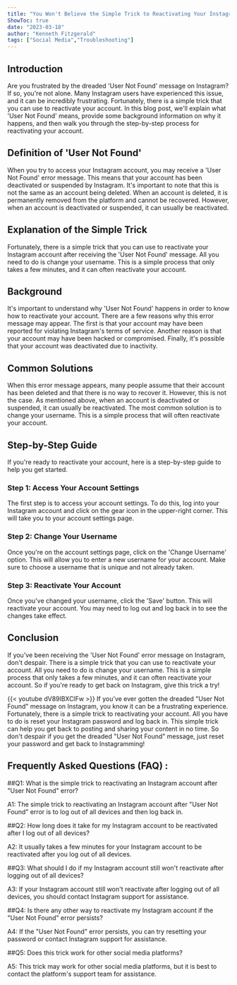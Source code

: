 ```yaml
---
title: "You Won't Believe the Simple Trick to Reactivating Your Instagram Account After 'User Not Found'!"
ShowToc: true 
date: "2023-03-18"
author: "Kenneth Fitzgerald" 
tags: ["Social Media","Troubleshooting"]
---
```

## Introduction 
Are you frustrated by the dreaded 'User Not Found' message on Instagram? If so, you're not alone. Many Instagram users have experienced this issue, and it can be incredibly frustrating. Fortunately, there is a simple trick that you can use to reactivate your account. In this blog post, we'll explain what 'User Not Found' means, provide some background information on why it happens, and then walk you through the step-by-step process for reactivating your account. 

## Definition of 'User Not Found' 
When you try to access your Instagram account, you may receive a 'User Not Found' error message. This means that your account has been deactivated or suspended by Instagram. It's important to note that this is not the same as an account being deleted. When an account is deleted, it is permanently removed from the platform and cannot be recovered. However, when an account is deactivated or suspended, it can usually be reactivated.

## Explanation of the Simple Trick 
Fortunately, there is a simple trick that you can use to reactivate your Instagram account after receiving the 'User Not Found' message. All you need to do is change your username. This is a simple process that only takes a few minutes, and it can often reactivate your account.

## Background 
It's important to understand why 'User Not Found' happens in order to know how to reactivate your account. There are a few reasons why this error message may appear. The first is that your account may have been reported for violating Instagram's terms of service. Another reason is that your account may have been hacked or compromised. Finally, it's possible that your account was deactivated due to inactivity. 

## Common Solutions 
When this error message appears, many people assume that their account has been deleted and that there is no way to recover it. However, this is not the case. As mentioned above, when an account is deactivated or suspended, it can usually be reactivated. The most common solution is to change your username. This is a simple process that will often reactivate your account.

## Step-by-Step Guide 
If you're ready to reactivate your account, here is a step-by-step guide to help you get started. 

### Step 1: Access Your Account Settings 
The first step is to access your account settings. To do this, log into your Instagram account and click on the gear icon in the upper-right corner. This will take you to your account settings page. 

### Step 2: Change Your Username 
Once you're on the account settings page, click on the 'Change Username' option. This will allow you to enter a new username for your account. Make sure to choose a username that is unique and not already taken. 

### Step 3: Reactivate Your Account 
Once you've changed your username, click the 'Save' button. This will reactivate your account. You may need to log out and log back in to see the changes take effect. 

## Conclusion 
If you've been receiving the 'User Not Found' error message on Instagram, don't despair. There is a simple trick that you can use to reactivate your account. All you need to do is change your username. This is a simple process that only takes a few minutes, and it can often reactivate your account. So if you're ready to get back on Instagram, give this trick a try!

{{< youtube dV89lBXClFw >}} 
If you've ever gotten the dreaded "User Not Found" message on Instagram, you know it can be a frustrating experience. Fortunately, there is a simple trick to reactivating your account. All you have to do is reset your Instagram password and log back in. This simple trick can help you get back to posting and sharing your content in no time. So don't despair if you get the dreaded "User Not Found" message, just reset your password and get back to Instagramming!

## Frequently Asked Questions (FAQ) :
##Q1: What is the simple trick to reactivating an Instagram account after "User Not Found" error?

A1: The simple trick to reactivating an Instagram account after "User Not Found" error is to log out of all devices and then log back in.

##Q2: How long does it take for my Instagram account to be reactivated after I log out of all devices?

A2: It usually takes a few minutes for your Instagram account to be reactivated after you log out of all devices.

##Q3: What should I do if my Instagram account still won't reactivate after logging out of all devices?

A3: If your Instagram account still won't reactivate after logging out of all devices, you should contact Instagram support for assistance.

##Q4: Is there any other way to reactivate my Instagram account if the "User Not Found" error persists?

A4: If the "User Not Found" error persists, you can try resetting your password or contact Instagram support for assistance.

##Q5: Does this trick work for other social media platforms?

A5: This trick may work for other social media platforms, but it is best to contact the platform's support team for assistance.


